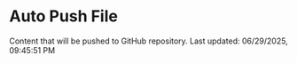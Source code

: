 # Auto Push File

Content that will be pushed to GitHub repository.
Last updated: 06/29/2025, 09:45:51 PM